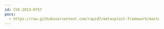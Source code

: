 ```yaml
---
id: CVE-2013-0757
pocs:
  - https://raw.githubusercontent.com/rapid7/metasploit-framework/master/modules/exploits/multi/browser/firefox_svg_plugin.rb
---
```

